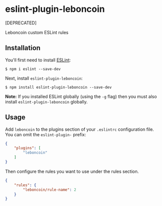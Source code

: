 # eslint-plugin-leboncoin

[DEPRECATED]

Leboncoin custom ESLint rules

## Installation

You'll first need to install [ESLint](http://eslint.org):

```
$ npm i eslint --save-dev
```

Next, install `eslint-plugin-leboncoin`:

```
$ npm install eslint-plugin-leboncoin --save-dev
```

**Note:** If you installed ESLint globally (using the `-g` flag) then you must also install `eslint-plugin-leboncoin` globally.

## Usage

Add `leboncoin` to the plugins section of your `.eslintrc` configuration file. You can omit the `eslint-plugin-` prefix:

```json
{
    "plugins": [
        "leboncoin"
    ]
}
```


Then configure the rules you want to use under the rules section.

```json
{
    "rules": {
        "leboncoin/rule-name": 2
    }
}
```

